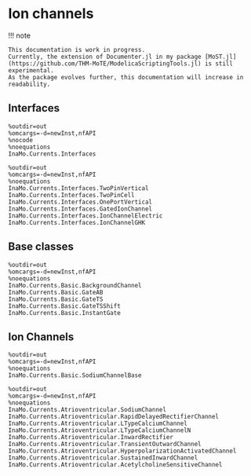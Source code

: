 # Ion channels

!!! note

    This documentation is work in progress.
    Currently, the extension of Documenter.jl in my package [MoST.jl](https://github.com/THM-MoTE/ModelicaScriptingTools.jl) is still experimental.
    As the package evolves further, this documentation will increase in readability.

## Interfaces

```@modelica
%outdir=out
%omcargs=-d=newInst,nfAPI
%nocode
%noequations
InaMo.Currents.Interfaces
```

```@modelica
%outdir=out
%omcargs=-d=newInst,nfAPI
%noequations
InaMo.Currents.Interfaces.TwoPinVertical
InaMo.Currents.Interfaces.TwoPinCell
InaMo.Currents.Interfaces.OnePortVertical
InaMo.Currents.Interfaces.GatedIonChannel
InaMo.Currents.Interfaces.IonChannelElectric
InaMo.Currents.Interfaces.IonChannelGHK
```

## Base classes

```@modelica
%outdir=out
%omcargs=-d=newInst,nfAPI
%noequations
InaMo.Currents.Basic.BackgroundChannel
InaMo.Currents.Basic.GateAB
InaMo.Currents.Basic.GateTS
InaMo.Currents.Basic.GateTSShift
InaMo.Currents.Basic.InstantGate
```

## Ion Channels

```@modelica
%outdir=out
%omcargs=-d=newInst,nfAPI
%noequations
InaMo.Currents.Basic.SodiumChannelBase
```

```@modelica
%outdir=out
%omcargs=-d=newInst,nfAPI
%noequations
InaMo.Currents.Atrioventricular.SodiumChannel
InaMo.Currents.Atrioventricular.RapidDelayedRectifierChannel
InaMo.Currents.Atrioventricular.LTypeCalciumChannel
InaMo.Currents.Atrioventricular.LTypeCalciumChannelN
InaMo.Currents.Atrioventricular.InwardRectifier
InaMo.Currents.Atrioventricular.TransientOutwardChannel
InaMo.Currents.Atrioventricular.HyperpolarizationActivatedChannel
InaMo.Currents.Atrioventricular.SustainedInwardChannel
InaMo.Currents.Atrioventricular.AcetylcholineSensitiveChannel
```

